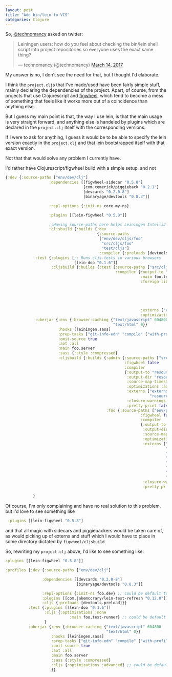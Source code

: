 ```yaml
---
layout: post
title: "Add bin/lein to VCS"
categories: Clojure
---
```


So, [@technomancy](https://twitter.com/technomancy) asked on twitter:
<blockquote class="twitter-tweet" data-lang="en"><p lang="en" dir="ltr">Leiningen users: how do you feel about checking the bin/lein shell script into project repositories so everyone uses the exact same thing?</p>&mdash; technomancy (@technomancy) <a href="https://twitter.com/technomancy/status/841448456111570944">March 14, 2017</a></blockquote> <script async src="//platform.twitter.com/widgets.js" charset="utf-8"></script>
My answer is no, I don't see the need for that, but I thought I'd elaborate.

I think the `project.clj`s that I've made/used have been fairly simple stuff, mainly declaring the dependencies of the project.
Apart, of course, from the projects that use Clojurescript and [figwheel](https://github.com/bhauman/lein-figwheel), which tend to 
become a mess of something that feels like it works more out of a coincidence than anything else.

But I guess my main point is that, the way I use lein, is that the main usage is very straight forward, and anything else is handeled
by plugins which are declared in the `project.clj` itself with the corresponding versions.

If I were to ask for anything, I guess it would be to be able to specify the lein version exactly in the `project.clj` 
and that lein bootstrapped itself with that exact version.

Not that that would solve any problem I currently have.

I'd rather have Clojurescript/figwheel build with a simple setup. and not 

```clojure
{:dev {:source-paths ["env/dev/clj"]
                   :dependencies [[figwheel-sidecar "0.5.8"]
                                  [com.cemerick/piggieback "0.2.1"]
                                  [devcards "0.2.0-8"]
                                  [binaryage/devtools "0.8.3"]]

                   :repl-options {:init-ns core.my-ns}

                   :plugins [[lein-figwheel "0.5.8"]]

                   ;;Having source-paths here helps Leiningen IntelliJ plugin recognize source roots after a refresh
                   :cljsbuild {:builds {:dev
                                        {:source-paths
                                         ["env/dev/cljs/foo"
                                          "src/cljs/foo"
                                          "test/cljs"]
                                         :compiler {:preloads [devtools.preload]}}}}}
             :test {:plugins [;; Runs cljs-tests in various browsers
                              [lein-doo "0.1.6"]]
                    :cljsbuild {:builds {:test {:source-paths ["src/cljs/foo" "src/cljs/common" "test/cljs"]
                                                :compiler {:output-to "resources/public/js/out/testable.js"
                                                           :main foo.test-runner
                                                           :foreign-libs [{:file "resources/public/js/lib/jquery-1.11.3.min.js"
                                                                           :provides ["jquery.core"]}
                                                                          {:file "resources/public/js/lib/chartist.min.js"
                                                                           :provides ["chartist.core"]}
                                                                          {:file "resources/public/js/lib/d3.min.js"
                                                                           :provides ["d3"]}]
                                                           :externs ["externs/jquery-1.9.js"]
                                                           :optimizations :none}}}}}
             :uberjar {:env {:browser-caching {"text/javascript" 604800
                                               "text/html" 0}}
                       :hooks [leiningen.sass]
                       :prep-tasks ["git-info-edn" "compile" ["with-profile" "uberjar" "cljsbuild" "once"]]
                       :omit-source true
                       :aot :all
                       :main foo.server
                       :sass {:style :compressed}
                       :cljsbuild {:builds {:admin {:source-paths ["src/cljs/admin" "src/cljs/common"]
                                                    :figwheel false
                                                    :compiler
                                                    {:output-to "resources/public/js/admin.js"
                                                     :output-dir "resources/public/js/admin-out"
                                                     :source-map-timestamp true
                                                     :optimizations :advanced
                                                     :externs ["externs/jquery-1.9.js"
                                                               "resources/public/js/lib/bootstrap.min.js"]
                                                     :closure-warnings {:externs-validation :off}
                                                     :pretty-print false}}
                                            :foo {:source-paths ["env/prod/cljs/foo" "src/cljs/foo" "src/cljs/common"]
                                                           :figwheel false
                                                           :compiler
                                                           {:output-to "resources/public/js/foo.js"
                                                            :output-dir "resources/public/js/foo-out"
                                                            :source-map-timestamp true
                                                            :optimizations :advanced
                                                            :externs ["externs/jquery-1.9.js"
                                                                      "resources/public/js/lib/bootstrap.min.js"
                                                                      "resources/public/js/lib/chartist.min.js"
                                                                      "resources/public/js/lib/moment.min.js"
                                                                      "resources/public/js/lib/daterangepicker.min.js"
                                                                      "resources/public/js/lib/d3.min.js"
                                                                      "resources/public/js/lib/nv.d3.min.js"
                                                                      "resources/public/js/lib/d3_sankey.js"]
                                                            :closure-warnings {:externs-validation :off}
                                                            :pretty-print false}}}}}})
                                                           
            }
```

Of course, I'm only complaining and have no real solution to this problem, but I'd love to see something like 

```clojure
 :plugins [[lein-figwheel "0.5.8"]
 ```
 and that all magic with sidecars and piggiebackers would be taken care of, as would picking up of externs and stuff which 
 I would have to place in some directory dictated by `figwheel/cljsbuild`
 
 So, rewriting my `project.clj` above, I'd like to see something like:
 ```clojure
 :plugins [[lein-figwheel "0.5.8"]]

:profiles {:dev {:source-paths ["env/dev/clj"]

                 :dependencies [[devcards "0.2.0-8"]
                                [binaryage/devtools "0.8.3"]]

                 :repl-options {:init-ns foo.dev} ;; could be default to be overriden
                 :plugins [[com.jakemccrary/lein-test-refresh "0.12.0"]]
                 :cljs {:preloads [devtools.preload]}}
           :test {:plugins [[lein-doo "0.1.6"]]
                  :cljs {:optimizations :none
                             :main foo.test-runner} ;; could be default to be overrriden
                  }
           :uberjar {:env {:browser-caching {"text/javascript" 604800
                                             "text/html" 0}}
                     :hooks [leiningen.sass]
                     :prep-tasks ["git-info-edn" "compile" ["with-profile" "uberjar" "cljsbuild" "once"]]
                     :omit-source true
                     :aot :all
                     :main foo.server
                     :sass {:style :compressed}
                     :cljs {:optimizations :advanced} ;; could be default to be overridden
                     }}
 ```
